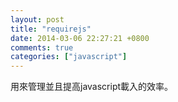```yaml
---
layout: post
title: "requirejs"
date: 2014-03-06 22:27:21 +0800
comments: true
categories: ["javascript"]
---
```



<!-- more -->

用來管理並且提高javascript載入的效率。